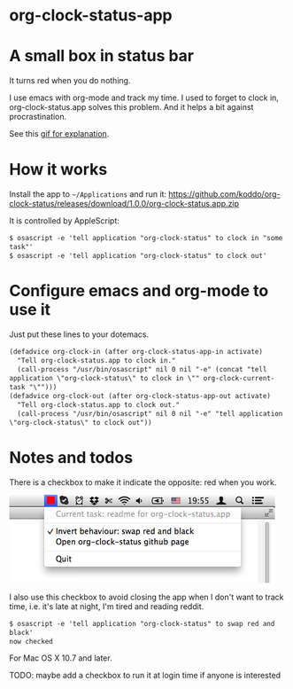 org-clock-status-app
======

# A small box in status bar

It turns red when you do nothing.

[](intro.png?raw=true)

I use emacs with org-mode and track my time. I used to forget to clock in, org-clock-status.app solves this problem. And it helps a bit against procrastination.

See this [gif for explanation](explanation.gif?raw=true).

# How it works

Install the app to `~/Applications` and run it: https://github.com/koddo/org-clock-status/releases/download/1.0.0/org-clock-status.app.zip

It is controlled by AppleScript:

```
$ osascript -e 'tell application "org-clock-status" to clock in "some task"'
$ osascript -e 'tell application "org-clock-status" to clock out'
```

# Configure emacs and org-mode to use it

Just put these lines to your dotemacs.

```
(defadvice org-clock-in (after org-clock-status-app-in activate)
  "Tell org-clock-status.app to clock in."
  (call-process "/usr/bin/osascript" nil 0 nil "-e" (concat "tell application \"org-clock-status\" to clock in \"" org-clock-current-task "\"")))
(defadvice org-clock-out (after org-clock-status-app-out activate)
  "Tell org-clock-status.app to clock out."
  (call-process "/usr/bin/osascript" nil 0 nil "-e" "tell application \"org-clock-status\" to clock out"))
```


# Notes and todos

There is a checkbox to make it indicate the opposite: red when you work.

![](swap_red_and_black.png?raw=true)

I also use this checkbox to avoid closing the app when I don't want to track time, i.e. it's late at night, I'm tired and reading reddit.

```
$ osascript -e 'tell application "org-clock-status" to swap red and black'
now checked
```

For Mac OS X 10.7 and later.

TODO: maybe add a checkbox to run it at login time if anyone is interested



